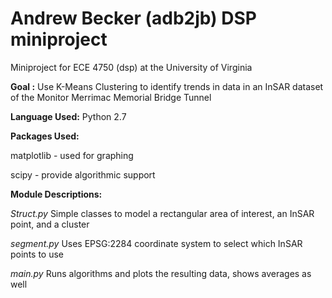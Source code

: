 Andrew Becker (adb2jb) DSP miniproject 
======================================
Miniproject for ECE 4750 (dsp) at the University of Virginia

<b>Goal :</b> Use K-Means Clustering to identify trends in data in an InSAR dataset of the Monitor Merrimac Memorial Bridge Tunnel

<b>Language Used:</b> Python 2.7

<b>Packages Used:</b>
<p>
  matplotlib - used for graphing
</p>
<p>
  scipy - provide algorithmic support
</p>  
<b>Module Descriptions:</b>

  <em>Struct.py</em>
    Simple classes to model a rectangular area of interest, an InSAR point, and a cluster

  <em>segment.py</em>
    Uses EPSG:2284 coordinate system to select which InSAR points to use
    
  <em>main.py</em>
    Runs algorithms and plots the resulting data, shows averages as well
